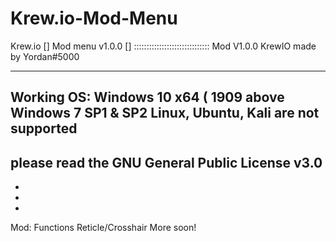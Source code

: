 # Krew.io-Mod-Menu
Krew.io [] Mod menu v1.0.0 []
::::::::::::::::::::::::::::::
Mod V1.0.0 KrewIO made by Yordan#5000 

--------------------------------------
Working OS: 
Windows 10 x64 ( 1909 above
Windows 7 SP1 & SP2
Linux, Ubuntu, Kali are not supported
--------------------------------------
please read the GNU General Public License v3.0 
-
-
-
-
Mod: Functions
Reticle/Crosshair
More soon!
     
     
